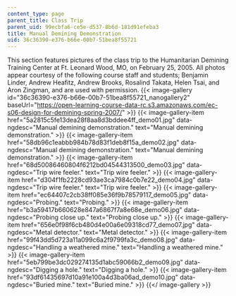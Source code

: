 ```yaml
---
content_type: page
parent_title: Class Trip
parent_uid: 99ecbfa6-ce5e-d537-8b6d-181d91efeba3
title: Manual Demining Demonstration
uid: 36c36390-e376-b66e-00b7-51bea8f55721
---
```


This section features pictures of the class trip to the Humanitarian Demining Training Center at Ft. Leonard Wood, MO, on February 25, 2005. All photos appear courtesy of the following course staff and students; Benjamin Linder, Andrew Heafitz, Andrew Brooks, Rosalind Takata, Helen Tsai, and Aron Zingman, and are used with permission.
{{< image-gallery id="36c36390-e376-b66e-00b7-51bea8f55721_nanogallery2" baseUrl="https://open-learning-course-data-rc.s3.amazonaws.com/ec-s06-design-for-demining-spring-2007/" >}}
{{< image-gallery-item href="5a2815c5fe13dea28f8aa8d3bddee4ff_demo01.jpg" data-ngdesc="Manual demining demonstration." text="Manual demining demonstration." >}}
{{< image-gallery-item href="58db96c1eabbb984b78d83f1deb8f15a_demo02.jpg" data-ngdesc="Manual demining demonstration." text="Manual demining demonstration." >}}
{{< image-gallery-item href="68d50086460804f6212bd04544313500_demo03.jpg" data-ngdesc="Trip wire feeler." text="Trip wire feeler." >}}
{{< image-gallery-item href="d304f1fb2228cd93ae3ca7984c0b7e22_demo04.jpg" data-ngdesc="Trip wire feeler." text="Trip wire feeler." >}}
{{< image-gallery-item href="ec64407c2cb38ff085e36f9b78579117_demo05.jpg" data-ngdesc="Probing." text="Probing." >}}
{{< image-gallery-item href="b3a59417b660628e847a6867f7a8e68e_demo06.jpg" data-ngdesc="Probing close up." text="Probing close up." >}}
{{< image-gallery-item href="656e0f98f6cb480d4e00a6e09318cd77_demo07.jpg" data-ngdesc="Metal detector." text="Metal detector." >}}
{{< image-gallery-item href="99f43dd5d723a11a099c6a2f9799fa3c_demo08.jpg" data-ngdesc="Handling a weathered mine." text="Handling a weathered mine." >}}
{{< image-gallery-item href="5eb799be3dc029274135d1abc59066b2_demo09.jpg" data-ngdesc="Digging a hole." text="Digging a hole." >}}
{{< image-gallery-item href="93df61435697d10a91e100a4d3ba06ad_demo10.jpg" data-ngdesc="Buried mine." text="Buried mine." >}}
{{</ image-gallery >}}
